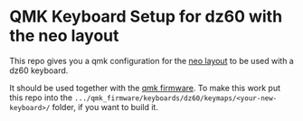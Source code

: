 # QMK Keyboard Setup for dz60 with the neo layout

This repo gives you a qmk configuration for the [neo layout](https://neo-layout.org)
to be used with a dz60 keyboard.

It should be used together with the [qmk firmware](https://github.com/qmk/qmk_firmware).
To make this work put this repo into the `.../qmk_firmware/keyboards/dz60/keymaps/<your-new-keyboard>/`
folder, if you want to build it.

